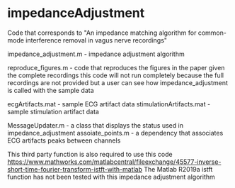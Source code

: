 # impedanceAdjustment
Code that corresponds to "An impedance matching algorithm for common-mode interference removal in vagus nerve recordings"

impedance_adjustment.m  - impedance adjustment algorithm

reproduce_figures.m     - code that reproduces the figures in the paper given the complete recordings
                          this code will not run completely because the full recordings are not provided
                          but a user can see how impedance_adjustment is called with the sample data

ecgArtifacts.mat         - sample ECG artifact data
stimulationArtifacts.mat - sample stimulation artifact data

MessageUpdater.m        - a class that displays the status used in impedance_adjustment
assoiate_points.m       - a dependency that associates ECG artifacts peaks between channels

This third party function is also required to use this code
https://www.mathworks.com/matlabcentral/fileexchange/45577-inverse-short-time-fourier-transform-istft-with-matlab
The Matlab R2019a istft function has not been tested with this impedance adjustment algorithm